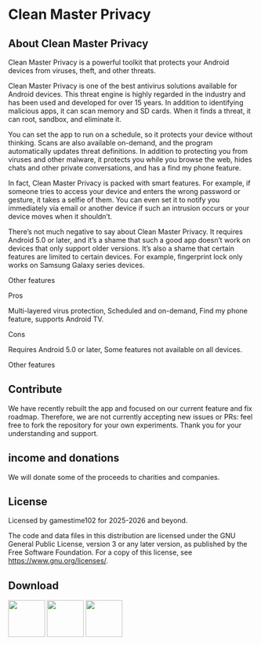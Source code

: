 # Clean Master Privacy

About Clean Master Privacy
--------------------------
Clean Master Privacy is a powerful toolkit that protects your Android devices from viruses, theft, and other threats.

Clean Master Privacy is one of the best antivirus solutions available for Android devices. This threat engine is highly regarded in the industry and has been used and developed for over 15 years. In addition to identifying malicious apps, it can scan memory and SD cards. When it finds a threat, it can root, sandbox, and eliminate it.

You can set the app to run on a schedule, so it protects your device without thinking. Scans are also available on-demand, and the program automatically updates threat definitions. In addition to protecting you from viruses and other malware, it protects you while you browse the web, hides chats and other private conversations, and has a find my phone feature.

In fact, Clean Master Privacy is packed with smart features. For example, if someone tries to access your device and enters the wrong password or gesture, it takes a selfie of them. You can even set it to notify you immediately via email or another device if such an intrusion occurs or your device moves when it shouldn’t.

There’s not much negative to say about Clean Master Privacy. It requires Android 5.0 or later, and it’s a shame that such a good app doesn’t work on devices that only support older versions. It’s also a shame that certain features are limited to certain devices. For example, fingerprint lock only works on Samsung Galaxy series devices.

Other features

Pros

Multi-layered virus protection, Scheduled and on-demand, Find my phone feature, supports Android TV.

Cons

Requires Android 5.0 or later, Some features not available on all devices.

Other features

Contribute
----------
We have recently rebuilt the app and focused on our current feature and fix roadmap. Therefore, we are not currently accepting new issues or PRs: feel free to fork the repository for your own experiments. Thank you for your understanding and support.

income and donations
--------------------
We will donate some of the proceeds to charities and companies.

License
-------
Licensed by gamestime102 for 2025-2026 and beyond.

The code and data files in this distribution are licensed under the GNU General Public License, version 3 or any later version, as published by the Free Software Foundation. For a copy of this license, see https://www.gnu.org/licenses/.

Download
--------
<img src="https://camo.githubusercontent.com/1c498046b5901ad8edbda2642aac002794df0c6f17aac9787f648bf776912914/68747470733a2f2f706c61792e676f6f676c652e636f6d2f696e746c2f656e5f75732f6261646765732f696d616765732f67656e657269632f656e5f62616467655f7765625f67656e657269632e706e67" height="75"> <img src="https://fdroid.gitlab.io/artwork/badge/get-it-on.png" height="75"> <img src="https://camo.githubusercontent.com/4ee6a99ce27de78bfc865ad3c266a2dddd8d0c35bccfccfcbdce85ca1a6864fd/68747470733a2f2f692e706f7374696d672e63632f6b58666279576a4c2f6765742d69742d6f6e2d6769746875622e706e67" height="75">
